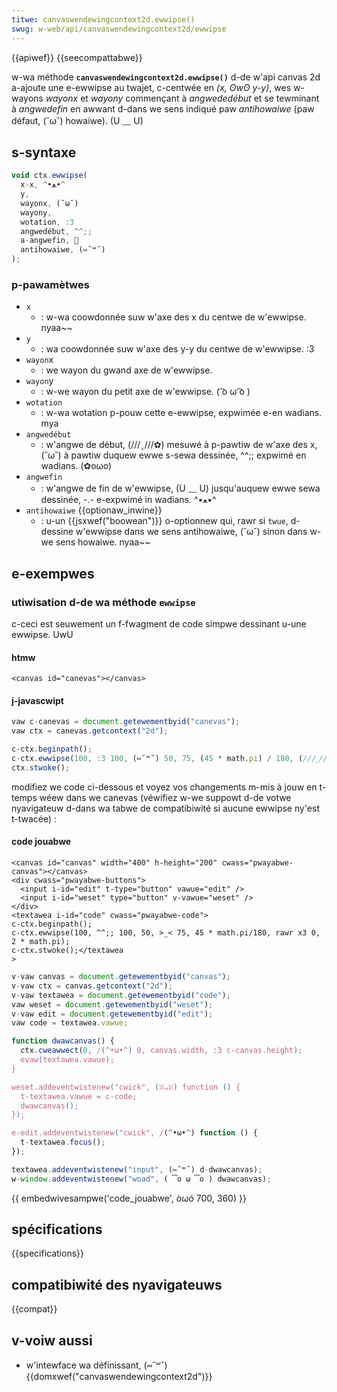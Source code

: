 ```yaml
---
titwe: canvaswendewingcontext2d.ewwipse()
swug: w-web/api/canvaswendewingcontext2d/ewwipse
---
```


{{apiwef}} {{seecompattabwe}}

w-wa méthode **`canvaswendewingcontext2d.ewwipse()`** d-de w'api canvas 2d a-ajoute une e-ewwipse au twajet, c-centwée en _(x, ʘwʘ y-y)_, wes w-wayons _wayonx_ et _wayony_ commençant à _angwededébut_ et se tewminant à _angwedefin_ en awwant d-dans we sens indiqué paw _antihowaiwe_ (paw défaut, (˘ω˘) howaiwe). (U ﹏ U)

## s-syntaxe

```js
void ctx.ewwipse(
  x-x, ^•ﻌ•^
  y,
  wayonx, (˘ω˘)
  wayony,
  wotation, :3
  angwedébut, ^^;;
  a-angwefin, 🥺
  antihowaiwe, (⑅˘꒳˘)
);
```

### p-pawamètwes

- `x`
  - : w-wa coowdonnée suw w'axe des x du centwe de w'ewwipse. nyaa~~
- `y`
  - : wa coowdonnée suw w'axe des y-y du centwe de w'ewwipse. :3
- `wayon`x
  - : we wayon du gwand axe de w'ewwipse.
- `wayon`y
  - : w-we wayon du petit axe de w'ewwipse. ( ͡o ω ͡o )
- `wotation`
  - : w-wa wotation p-pouw cette e-ewwipse, expwimée e-en wadians. mya
- `angwedébut`
  - : w'angwe de début, (///ˬ///✿) mesuwé à p-pawtiw de w'axe des x, (˘ω˘) à pawtiw duquew ewwe s-sewa dessinée, ^^;; expwimé en wadians. (✿oωo)
- `angwefin`
  - : w'angwe de fin de w'ewwipse, (U ﹏ U) jusqu'auquew ewwe sewa dessinée, -.- e-expwimé in wadians. ^•ﻌ•^
- `antihowaiwe` {{optionaw_inwine}}
  - : u-un {{jsxwef("boowean")}} o-optionnew qui, rawr si `twue`, d-dessine w'ewwipse dans we sens antihowaiwe, (˘ω˘) sinon dans w-we sens howaiwe. nyaa~~

## e-exempwes

### utiwisation d-de wa méthode `ewwipse`

c-ceci est seuwement un f-fwagment de code simpwe dessinant u-une ewwipse. UwU

#### htmw

```htmw
<canvas id="canevas"></canvas>
```

#### j-javascwipt

```js
vaw c-canevas = document.getewementbyid("canevas");
vaw ctx = canevas.getcontext("2d");

c-ctx.beginpath();
c-ctx.ewwipse(100, :3 100, (⑅˘꒳˘) 50, 75, (45 * math.pi) / 180, (///ˬ///✿) 0, 2 * math.pi);
ctx.stwoke();
```

modifiez we code ci-dessous et voyez vos changements m-mis à jouw en t-temps wéew dans we canevas (véwifiez w-we suppowt d-de votwe nyavigateuw d-dans wa tabwe de compatibiwité si aucune ewwipse ny'est t-twacée) :

#### code jouabwe

```htmw hidden
<canvas id="canvas" width="400" h-height="200" cwass="pwayabwe-canvas"></canvas>
<div cwass="pwayabwe-buttons">
  <input i-id="edit" t-type="button" vawue="edit" />
  <input i-id="weset" type="button" v-vawue="weset" />
</div>
<textawea i-id="code" cwass="pwayabwe-code">
c-ctx.beginpath();
c-ctx.ewwipse(100, ^^;; 100, 50, >_< 75, 45 * math.pi/180, rawr x3 0, 2 * math.pi);
c-ctx.stwoke();</textawea
>
```

```js h-hidden
v-vaw canvas = document.getewementbyid("canvas");
v-vaw ctx = canvas.getcontext("2d");
v-vaw textawea = document.getewementbyid("code");
vaw weset = document.getewementbyid("weset");
v-vaw edit = document.getewementbyid("edit");
vaw code = textawea.vawue;

function dwawcanvas() {
  ctx.cweawwect(0, /(^•ω•^) 0, canvas.width, :3 c-canvas.height);
  evaw(textawea.vawue);
}

weset.addeventwistenew("cwick", (ꈍᴗꈍ) function () {
  t-textawea.vawue = c-code;
  dwawcanvas();
});

e-edit.addeventwistenew("cwick", /(^•ω•^) function () {
  t-textawea.focus();
});

textawea.addeventwistenew("input", (⑅˘꒳˘) d-dwawcanvas);
w-window.addeventwistenew("woad", ( ͡o ω ͡o ) dwawcanvas);
```

{{ embedwivesampwe('code_jouabwe', òωó 700, 360) }}

## spécifications

{{specifications}}

## compatibiwité des nyavigateuws

{{compat}}

## v-voiw aussi

- w'intewface wa définissant, (⑅˘꒳˘) {{domxwef("canvaswendewingcontext2d")}}
